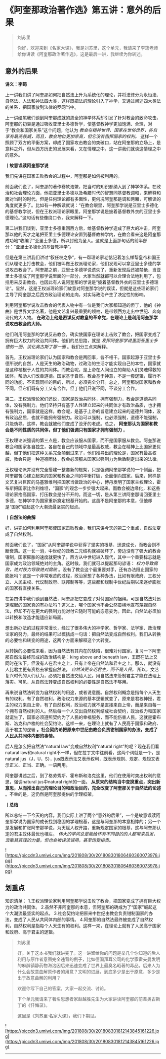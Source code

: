 # 《阿奎那政治著作选》第五讲：意外的后果

> 刘苏里
> 
> 你好，欢迎来到《名家大课》，我是刘苏里，这个单元，我请来了李筠老师给你讲读《阿奎那政治著作选》，这是最后一讲，我继续为你转述。

## 意外的后果

 **讲义：李筠**

上一讲我们讲了阿奎那如何把自然法上升为系统化的理论，并将法律分为永恒法、自然法、人法和神法四大类，这样既把法的理论引入了神学，又通过阐述四大类法的关系，把国家放到法律的罗网当中。

上一讲结尾我们谈到阿奎那成就的周全的神学体系却引发了针对教会的致命攻击。阿奎那的初衷是通过吸收亚里士多德哲学，使基督教神学更加饱满、合理，对于“教会和国家关系”这个问题，他认为 *教会在精神世界、国家在世俗世界，各自享有最高权威，而且，教会地位更加崇高，但它没有指挥国家的权利。* 这样一个照顾了双方的平衡方案，却成了国家攻击教会的突破口，站在阿奎那的立场上，是意料之外，但从西方历史的发展来看，又在情理之中。这一讲我们就谈这情理之中的意外。

 **丨故意误读阿奎那学说**

我们先讲在国家击败教会的过程中，阿奎那是如何被利用的。

前面我们说了，阿奎那的著作卷帙浩繁，把当时的知识都纳入到了神学体系。在政治和社会理论方面，他把亚里士多德以及希腊时代的智慧同基督教调和，来解释和面对当时的时代。但是任何理论都有多面性，更何况阿奎那是调和两厢，可解读的角度就更多了。比如有一种解读就说：“在教会眼里，阿奎那学说是亚里士多德化的基督教学说，但在王权派理论家眼里，阿奎那学说是披着基督教外衣的亚里士多德理论。”这句话有些像绕口令，我来解释一下。

第二讲我们谈到，亚里士多德重回西方后，给基督教神学造成了巨大的冲击，阿奎那以他的天才之笔把亚里士多德理论安置到基督教神学内，在教会看来这是阿奎那成功地“收编了”亚里士多德，所以封他为圣人。这就是上面那句话的前半部分：“亚里士多德化的基督教神学”。

但是在第三讲我们讲过“叙任权之争”，有一帮理论家老惦记着怎么样帮皇帝和国王们从理论上打击教会，他们被叫做王权派理论家，他们发现可以拿亚里士多德的学说攻击教会了。阿奎那之前，亚里士多德学说遗失了，重新发现后还被禁绝，当亚里士多德成了阿奎那学说里面的一部分，大家当然就都可以合理合法地利用了，包括用来反击教会。也因此有人说阿奎那的学说是“披着基督教外衣的亚里士多德理论”。显然，这是王权派理论家们故意对阿奎那学说的误读，但就是这些理论家们主导了阿奎那之后西方政治理论的走向，对实际政治产生了决定性的影响。

利用阿奎那学说攻击教会的代表人物中有一位是我们大家都知道的但丁，他的《神曲》是世界文学名著，他是文艺复兴最重要的领袖，是带领西方走出中世纪、奔向现代的大人物。 **在政治上他是密谋反对教皇的革命党，在理论上是利用阿奎那学说攻击教会的大师。**

他们利用阿奎那的学说反击教会，确实使国家在理论上击败了教会，把国家变成了拥有巨大权力的政治共同体。他们的总思路，就是 *发挥阿奎那学说里面亚里士多德的一面，淡化奥古斯丁那一面* 。我们分三点来解释。

首先，王权派理论家们认为国家和教会是两回事，各不相干。国家起源于亚里士多德所说的自然，人是天生的政治动物，过政治的生活才能实现自己的本性，国家就是这种植根于人性的共同体。而教会呢，是上帝在人间设立的帮助人们灵魂得救的团体，帮助人们改善道德。国家基于自然，教会基于神意，不是一套逻辑，履行不同的功能，不实现同样的目的，所以，必须完全分开。总之，阿奎那说国家和教会不同，但它们既有分工又有合作，但丁他们只说不同，不谈分工合作。

第二，王权派理论家们还说，国家是政治共同体，拥有强制力，教会是道德共同体，没有强制力。他们坚持只有基于人性建立起来的共同体才有政治品质，也才拥有强制力，国家就是这样。教会呢，是基于上帝的旨意建立起来的道德共同体，没有政治品质，也就不能拥有强制力。政治可以强制，也必须强制，道德不能强制，只能劝导。这样，教会就被他们变成了没牙的老虎。总之， **阿奎那认为国家和教会是不同性质的共同体，但丁他们强调只有国家才拥有强制力** 。

王权理论派强调的第三点是，教会应该服从国家，而不是国家服从教会。阿奎那说教会和国家各自独立，各自在自己的领域中是最高权威，教会在精神上比国家更优越，但丁他们把这种关系完全颠倒过来了，他们推导出的理论是，国家有最高权威，教会只是一种道德团体，教会必须服从国家以强制力为后盾制定出来的法律。

王权理论派并没有完全搭建一整套新的框架，只是强调阿奎那学说的一个侧面，把阿奎那苦心建立起来的国家和教会之间的平衡打破，全面倒向国家。后来，同样是文艺复兴巨匠的马基雅维利把国家当做政治的中心，博丹发明了国家主权理论，霍布斯把国家比作利维坦，“国家”的观念一步步强大起来。而教会被边缘化，和这些理论家抬高国家、打压教会是分不开的。而这一切，是从第三讲阿奎那请回亚里士多德，在神学中为国家重新奠定根基开始的。这虽不是阿奎那的本意，但他却是“国家”崛起这个大潮流最坚实的起点。

 **丨自然法的曲解**

好，讲完如何利用阿奎那使国家击败教会，我们来讲今天的第二个重点，自然法变成了自然权利。

前面我们说了，“国家”从阿奎那学说中获得了坚实的根基，迅速成长，而教会则不断衰落。这一长一消，中世纪的政教二元结构就被破坏了，旁边没有了强大的教会钳制，国家膨胀的速度就更快了。西方从中世纪进入现代，其中一个重要标志就是国家成为政治领域绝对的主角。这时候，我们就可以提起那句谚语： *权力导致腐败，绝对权力导致绝对腐败* 。没有了教会这个最重要对手，还有办法阻止国家的膨胀吗？这是一个非常艰苦的过程，政治家想了各种办法，比如有限政府、三权分立、人民主权、代议制政府、联邦制等等，这些都和规制中世纪后期以来逐步膨胀的国家有直接关系。

在第四讲中我们谈到自然法，阿奎那把它变成了对付国家的捆绳。可是自然法对迅速崛起的国家真的有办法吗？道义上，哪个国家也不会公然蛮横地宣布蔑视自然法，但却不存在更大的强制力能对付它随时可能的恣意妄为。因此，自然法必须加以转换和改造才能适应新局面。

想出新办法的过程非常漫长，经过了很多伟大的神学家、哲学家、法学家、政治理论家的努力，最终的结果可以概括成一句话：把自然法变成自然权利。我们从转换的必要性和转变的用途，这两个方面来解释这个大转变。

从转换的必要性来看，因为自然法有其内在的缺陷，很难对付国家。复习一下阿奎那自然法最终形成的政治结构是：king above and beneath law，王既在法上又同时在法下，但没有人在君主之上，只有上帝在自然法和君主之上。那么，就没有人比君主更有资格去掌握自然法。 *自然法更亲近君主，而不是人民。* 所以，文艺复兴时代的人们认为，必须把自然法交给人民，用自然法来管制君主才能在法理上落实。可见，从自然法转变成自然权利的必要性是自然法不够用。

再来说自然法转变为自然权利的用途，或者说意图。自然权利概念是指每个人天生有的权利。有了自然权利，政治权力来源的基本逻辑就变了，原来是君权神授，君主的权力来自上帝，有了自然权利，政治权力就不是直接来自上帝，而是来自每一个拥有自然权利的人。然后每一个人交出自然权利结成社会契约，政治权力和国家就诞生了，国家必须遵照契约为了人民的幸福服务，而不能伤害人民。这就是霍布斯、洛克和卢梭的社会契约论。这样一来，在理论上就有了人民高于国家和政府、高于君主的逻辑 **。社会契约论把原来中世纪由教会负责钳制国家的办法，变成了人民从共同体内部的事情。**

后人是怎么把自然法“natural law”变成自然权利“natural right”的呢？现在我们看natural law和natural right不一样，但在拉丁文中往前看，这两个词就是一个，是natural jus（J，U，S），jus既表示法又表示权利，既表示规则、规定、规矩又表示正义、正当、正确。一语两用。

阿奎那讲述之后，到了格劳秀斯、霍布斯和洛克这里，他们在使用时突出权利的意思，强调natural jus中natural right的一面。 **从原来的结构当中变换重点，突出新意思，从而推出自己的理论目的和政治目的，完全改变了阿奎那关于自然法的论述** 。不幸的是，这仍然是阿奎那提供的学理框架。

 **丨总结**

所以总结一下今天的内容，我们实际上讲了两个“意外的后果”，一个是故意误读阿奎那学说为国家的成长找到稳固的学理根基，这是与阿奎那的本意相悖的；另一个是发展和扩张阿奎那学说，为天赋人权开路，重新规定国家的根基，这与阿奎那认定的君主政体最优也相左。 *伟大的学问总是能给怀有不同目的的人都带来启发，汲取其真理的力量，但也会被误读误用，甚至饱受指责。*

![https://piccdn3.umiwi.com/img/201808/30/201808301806460360073978.jpg](https://piccdn3.umiwi.com/img/201808/30/201808301806460360073978.jpg)

## 划重点

知识清单：
1.王权派理论家利用阿奎那学说击败了教会，把国家变成了拥有巨大权力的政治共同体。
2.虽然不非阿奎那的本意，但阿奎那的确成为了“国家”崛起这个大潮流最坚实的起点。
3.社会契约论把原来中世纪由教会负责钳制国家的办法，变成了人民从共同体内部的事情。
4.阿奎那的自然法最终被变成了自然权利，自然权利是指每个人天生有的权利。这样一来，在理论上就有了人民高于国家和政府、高于君主的逻辑。

> 刘苏里
> 
> 好。关于这本书我们就讲完了。这一讲留给你的问题是举几个你知道的后人利用与原作者意图完全违背的例子，比如德国拜耳公司的化学家霍夫曼发明的麻醉镇静药物海洛因后来迅速变成了世界上最臭名昭著的毒品。后来人为什么会故意曲解原作者的用意？文明的进展，到底多少是出于原意，多少是出于故意曲解的利用？
> 
> 欢迎你写下自己的答案，大家一起交流、讨论。
> 
> 下个单元我请来了著名思想者家赵越胜先生为大家讲读阿奎那的前辈奥古斯丁的《忏悔录》。
> 
> 这里是《刘苏里·名家大课》，我们下期见。

![https://piccdn3.umiwi.com/img/201808/30/201808301812143845161226.jpg](https://piccdn3.umiwi.com/img/201808/30/201808301812143845161226.jpg)

---
